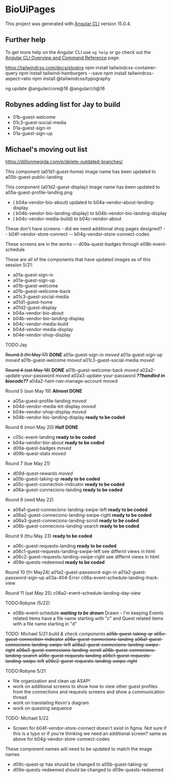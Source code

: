 # BioUiPages

This project was generated with [Angular CLI](https://github.com/angular/angular-cli) version 15.0.4.




## Further help

To get more help on the Angular CLI use `ng help` or go check out the [Angular CLI Overview and Command Reference](https://angular.io/cli) page.


https://tailwindcss.com/docs/plugins
npm install tailwindcss-container-query
npm install tailwind-hamburgers --save
npm install tailwindcss-aspect-ratio
npm install @tailwindcss/typography

ng update @angular/core@16 @angular/cli@16


## Robynes adding list for Jay to build
- 01b-guest-welcome
- 01c3-guest-social-media
- 01a-guest-sign-in
- 01a-guest-sign-up


## Michael's moving out list
https://dillionmegida.com/p/delete-outdated-branches/



This component (a01d1-guest-home) image name has been updated to a05b-guest-public-landing

This component (a01d2-guest-display) image name has been updated to a05a-guest-profile-landing.png

- ( b04a-vendor-bio-about) updated to b04a-vendor-about-landing-display
- ( b04b-vendor-bio-landing-display) to b04b-vendor-bio-landing-display
- ( b04c-vendor-media-build) to b04c-vendor-about 

These don't have screens - did we need additional shop pages designed?
-- b04f-vendor-store-connect
-- b04g-vendor-store-connect-codes

These screens are in the works -- 
d09a-quest-badges   through   e08b-event-schedule


These are all of the components that have updated images as of this session 5/21:
- a01a-guest-sign-in
- a01a-guest-sign-up
- a01b-guest-welcome
- a01b-guest-welcome-back
- a01c3-guest-social-media
- a01d1-guest-home
- a01d2-guest-display
- b04a-vendor-bio-about
- b04b-vendor-bio-landing-display
- b04c-vendor-media-build
- b04d-vendor-media-display
- b04e-vendor-shop-display



TODO:Jay

~~Round 3 (fri May 17)~~ **DONE**
a01a-guest-sign-in *moved*
a01a-guest-sign-up *moved*
a01b-guest-welcome *moved*
a01c3-guest-social-media *moved*


~~Round 4 (sat May 18)~~ **DONE**
a01b-guest-welcome-back *moved*
a02a2-update-your-password *moved*
a02a3-update-your-password ***??handled in biocode??***
a04a2-ham-nav-manage-account   *moved*


Round 5 (sun May 19)  **Almost DONE**
- a05a-guest-profile-landing  *moved*
- b04d-vendor-media-kit-display *moved*
- b04e-vendor-shop-display *moved*
- b04b-vendor-bio-landing-display   **ready to be coded**


Round 6 (mon May 20) **Half DONE**
- c05c-event-landing  **ready to be coded**
- b04a-vendor-bio-about  **ready to be coded**
- d09a-quest-badges *moved*
- d09b-quest-stats  *moved*


Round 7 (tue May 21)
- d09d-quest-rewards  *moved*
- a05b-guest-taking-qr   **ready to be coded**
- a05c-guest-connection-indicator  **ready to be coded**
- a06a-guest-connecions-landing  **ready to be coded**


Round 8 (wed May 22)
- a06a1-guest-connecions-landing-swipe-left  **ready to be coded**
- a06a2-guest-connecions-landing-swipe-right  **ready to be coded**
- a06a3-guest-connecions-landing-scroll **ready to be coded**
- a06b-guest-connecions-landing-search **ready to be coded**


Round 9 (thu May 23)  **ready to be coded**
- a06c-guest-requests-landing  **ready to be coded**
- a06c1-guest-requests-landing-swipe-left  see differnt views in html
- a06c2-guest-requests-landing-swipe-right   see differnt views in html
- d09e-quests-redeemed   **ready to be coded**


Round 10 (fri May24)
a01a2-guest-password-sign-in 
a01a2-guest-password-sign-up 
a03a-404-Error 
c06a-event-schedule-landing-track-view


Round 11 (sat May 25)
c06a2-event-schedule-landing-day-view

TODO:Robyne (5/22)
- e08b-event-schedule ***waiting to be drawn***
Drawn - I'm keeping Events related items have a file name starting with "c" and Quest related items with a file name starting in "d"




TODO: Michael 5/21  *build & check components*
~~a05b-guest-taking-qr~~
~~a05c-guest-connection-indicator~~
~~a06a-guest-connecions-landing~~
~~a06a1-guest-connecions-landing-swipe-left~~
~~a06a2-guest-connecions-landing-swipe-right~~
~~a06a3-guest-connecions-landing-scroll~~
~~a06b-guest-connecions-landing-search~~
~~a06c-guest-requests-landing~~
~~a06c1-guest-requests-landing-swipe-left~~
~~a06c2-guest-requests-landing-swipe-right~~

TODO:Robyne  5/21
- file organization and clean up ASAP!
- work on additional screens to show how to view other guest profiles from the connections and requests screens and show a communication thread
- work on translating Kevin's diagram
- work on questing sequence

TODO: Michael  5/22
- Screen for b04f-vendor-store-connect doesn't exist in figma. Not sure if this is a typo or if you're thinking we need an additional screen?
same as above for b04g-vendor-store-connect-codes


These component names will need to be updated to match the image names
- d09c-quest-qr has should be changed to a05b-guest-taking-qr
- d09e-quests-redeemed should be changed to d09e-quests-redeemed

